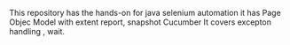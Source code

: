 This repository has the hands-on for java selenium automation 
it has Page Objec Model with extent report, snapshot Cucumber
It covers excepton handling , wait.

